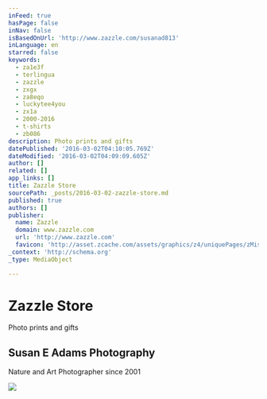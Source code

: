 ```yaml
---
inFeed: true
hasPage: false
inNav: false
isBasedOnUrl: 'http://www.zazzle.com/susanad813'
inLanguage: en
starred: false
keywords:
  - za1e3f
  - terlingua
  - zazzle
  - zxgx
  - za8eqo
  - luckytee4you
  - zx1a
  - 2000-2016
  - t-shirts
  - zb086
description: Photo prints and gifts
datePublished: '2016-03-02T04:10:05.769Z'
dateModified: '2016-03-02T04:09:09.605Z'
author: []
related: []
app_links: []
title: Zazzle Store
sourcePath: _posts/2016-03-02-zazzle-store.md
published: true
authors: []
publisher:
  name: Zazzle
  domain: www.zazzle.com
  url: 'http://www.zazzle.com'
  favicon: 'http://asset.zcache.com/assets/graphics/z4/uniquePages/zMisc/favicons/favicon.ico'
_context: 'http://schema.org'
_type: MediaObject

---
```

# Zazzle Store

Photo prints and gifts

<article style=""><h1>Susan E Adams Photography</h1><p>Nature and Art Photographer since 2001</p><img src="https://s3-us-west-2.amazonaws.com/the-grid-img/p/36388b2bb7c5c6d6a6888bcb2d75da72603dc6be.jpg" /></article>